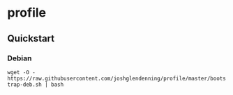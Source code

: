 profile
=======

## Quickstart

### Debian

`wget -O - https://raw.githubusercontent.com/joshglendenning/profile/master/bootstrap-deb.sh | bash`
